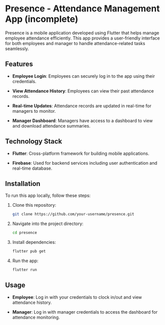 # Presence - Attendance Management App (incomplete)

Presence is a mobile application developed using Flutter that helps manage employee attendance efficiently. This app provides a user-friendly interface for both employees and manager to handle attendance-related tasks seamlessly. 

## Features

- **Employee Login**: Employees can securely log in to the app using their credentials.

- **View Attendance History**: Employees can view their past attendance records.

- **Real-time Updates**: Attendance records are updated in real-time for managers to monitor.

- **Manager Dashboard**: Managers have access to a dashboard to view and download attendance summaries.

## Technology Stack

- **Flutter**: Cross-platform framework for building mobile applications.
  
- **Firebase**: Used for backend services including user authentication and real-time database.

## Installation

To run this app locally, follow these steps:

1. Clone this repository:

   ```bash
   git clone https://github.com/your-username/presence.git
   
2. Navigate into the project directory:

   ```bash
   cd presence
   
3. Install dependencies:

   ```bash
   flutter pub get
   
4. Run the app:

   ```bash
   flutter run

## Usage

- **Employee**: Log in with your credentials to clock in/out and view attendance history.

- **Manager**: Log in with manager credentials to access the dashboard for attendance monitoring.
